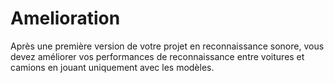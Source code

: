# Amelioration
Après une première version de votre projet en reconnaissance sonore, vous devez améliorer vos performances de reconnaissance entre voitures et camions en jouant uniquement avec les modèles.
